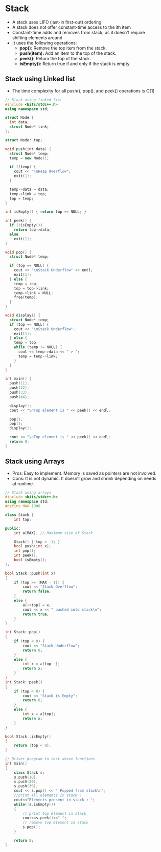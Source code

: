 # Stack
- A stack uses LIFO (last-in first-out) ordering
- A stack does not offer constant-time access to the ith item
- Constant-time adds and removes from stack, as it doesn't require shifting elements around
- It uses the following operations:
  - **pop():** Remove the top item from the stack.
  - **push(item):** Add an item to the top of the stack.
  - **peek():** Return the top of the stack.
  - **isEmpty():** Return true if and only if the stack is empty.



## Stack using Linked list
- The time complexity for all push(), pop(), and peek() operations is O(1)


```cpp
// Stack using linked-list
#include <bits/stdc++.h>
using namespace std;

struct Node {
  int data;
  struct Node* link;
};

struct Node* top;

void push(int data) {
  struct Node* temp;
  temp = new Node();

  if (!temp) {
    cout << "\nHeap Overflow";
    exit(1);
  }

  temp->data = data;
  temp->link = top;
  top = temp;
}

int isEmpty() { return top == NULL; }

int peek() {
  if (!isEmpty())
    return top->data;
  else
    exit(1);
}

void pop() {
  struct Node* temp;

  if (top == NULL) {
    cout << "\nStack Underflow" << endl;
    exit(1);
  } else {
    temp = top;
    top = top->link;
    temp->link = NULL;
    free(temp);
  }
}

void display() {
  struct Node* temp;
  if (top == NULL) {
    cout << "\nStack Underflow";
    exit(1);
  } else {
    temp = top;
    while (temp != NULL) {
      cout << temp->data << "-> ";
      temp = temp->link;
    }
  }
}

int main() {
  push(11);
  push(22);
  push(33);
  push(44);

  display();
  cout << "\nTop element is " << peek() << endl;

  pop();
  pop();
  display();

  cout << "\nTop element is " << peek() << endl;
  return 0;
}
```

## Stack using Arrays
- Pros: Easy to implement. Memory is saved as pointers are not involved. 
- Cons: It is not dynamic. It doesn’t grow and shrink depending on needs at runtime.

```cpp
// Stack using arrays
#include <bits/stdc++.h>
using namespace std;
#define MAX 1000

class Stack {
	int top;

public:
	int a[MAX]; // Maximum size of Stack

	Stack() { top = -1; }
	bool push(int x);
	int pop();
	int peek();
	bool isEmpty();
};

bool Stack::push(int x)
{
	if (top >= (MAX - 1)) {
		cout << "Stack Overflow";
		return false;
	}
	else {
		a[++top] = x;
		cout << x << " pushed into stack\n";
		return true;
	}
}

int Stack::pop()
{
	if (top < 0) {
		cout << "Stack Underflow";
		return 0;
	}
	else {
		int x = a[top--];
		return x;
	}
}
int Stack::peek()
{
	if (top < 0) {
		cout << "Stack is Empty";
		return 0;
	}
	else {
		int x = a[top];
		return x;
	}
}

bool Stack::isEmpty()
{
	return (top < 0);
}

// Driver program to test above functions
int main()
{
	class Stack s;
	s.push(10);
	s.push(20);
	s.push(30);
	cout << s.pop() << " Popped from stack\n";
	//print all elements in stack :
	cout<<"Elements present in stack : ";
	while(!s.isEmpty())
	{
		// print top element in stack
		cout<<s.peek()<<" ";
		// remove top element in stack
		s.pop();
	}

	return 0;
}
```

